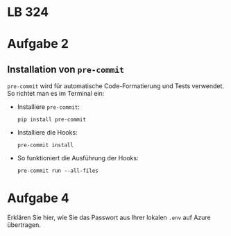 # LB 324

# Aufgabe 2
## Installation von `pre-commit`

`pre-commit` wird für automatische Code-Formatierung und Tests verwendet. So richtet man es im Terminal ein:

* Installiere `pre-commit`:

   ```
   pip install pre-commit
   ```
   
* Installiere die Hooks:

  ```
  pre-commit install

  ```
  
* So funktioniert die Ausführung der Hooks:
  ```
  pre-commit run --all-files
  ```

# Aufgabe 4
Erklären Sie hier, wie Sie das Passwort aus Ihrer lokalen `.env` auf Azure übertragen.
